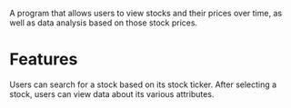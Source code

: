 A program that allows users to view stocks and their prices over time, as well as data analysis based on those stock prices.

# Features
Users can search for a stock based on its stock ticker. After selecting a stock, users can view data about its various attributes.
